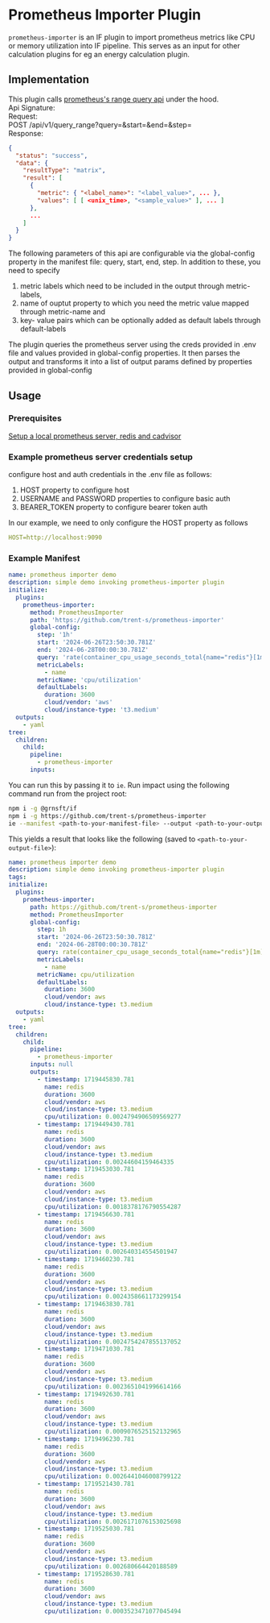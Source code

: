 # Prometheus Importer Plugin

`prometheus-importer` is an IF plugin to import prometheus metrics like CPU or memory utilization into IF pipeline. This serves as an input for other calculation plugins for eg an energy calculation plugin.

## Implementation

This plugin calls [prometheus's range query api](https://prometheus.io/docs/prometheus/latest/querying/api/#range-queries) under the hood.  
Api Signature:  
Request:  
POST /api/v1/query_range?query=&start=&end=&step=  
Response:  
```json
{
  "status": "success",
  "data": {
    "resultType": "matrix",
    "result": [
      {
        "metric": { "<label_name>": "<label_value>", ... },
        "values": [ [ <unix_time>, "<sample_value>" ], ... ]
      },
      ...
    ]
  }
}
```

The following parameters of this api are configurable via the global-config property in the manifest file: query, start, end, step. In addition to these, you need to specify
1. metric labels which need to be included in the output through metric-labels,
2. name of ouptut property to which you need the metric value mapped through metric-name and
3. key- value pairs which can be optionally added as default labels through default-labels

The plugin queries the prometheus server using the creds provided in .env file and values provided in global-config properties. It then parses the output and transforms it into a list of output params defined by properties provided in global-config

## Usage

### Prerequisites

[Setup a local prometheus server, redis and cadvisor](https://prometheus.io/docs/guides/cadvisor/)

### Example prometheus server credentials setup
configure host and auth credentials in the .env file as follows:
1. HOST property to configure host
2. USERNAME and PASSWORD properties to configure basic auth
3. BEARER_TOKEN property to configure bearer token auth

In our example, we need to only configure the HOST property as follows
```yaml
HOST=http://localhost:9090
```

### Example Manifest

```yaml
name: prometheus importer demo
description: simple demo invoking prometheus-importer plugin
initialize:
  plugins:
    prometheus-importer:
      method: PrometheusImporter
      path: 'https://github.com/trent-s/prometheus-importer'
      global-config:
        step: '1h'
        start: '2024-06-26T23:50:30.781Z'
        end: '2024-06-28T00:00:30.781Z'
        query: 'rate(container_cpu_usage_seconds_total{name="redis"}[1m])'
        metricLabels:
          - name
        metricName: 'cpu/utilization'
        defaultLabels:
          duration: 3600
          cloud/vendor: 'aws'
          cloud/instance-type: 't3.medium'
  outputs: 
    - yaml
tree:
  children:
    child:
      pipeline:
        - prometheus-importer
      inputs:
```

You can run this by passing it to `ie`. Run impact using the following command run from the project root:

```sh
npm i -g @grnsft/if
npm i -g https://github.com/trent-s/prometheus-importer
ie --manifest <path-to-your-manifest-file> --output <path-to-your-output-file>

```


This yields a result that looks like the following (saved to `<path-to-your-output-file>`):

```yaml
name: prometheus importer demo
description: simple demo invoking prometheus-importer plugin
tags:
initialize:
  plugins:
    prometheus-importer:
      path: https://github.com/trent-s/prometheus-importer
      method: PrometheusImporter
      global-config:
        step: 1h
        start: '2024-06-26T23:50:30.781Z'
        end: '2024-06-28T00:00:30.781Z'
        query: rate(container_cpu_usage_seconds_total{name="redis"}[1m])
        metricLabels:
          - name
        metricName: cpu/utilization
        defaultLabels:
          duration: 3600
          cloud/vendor: aws
          cloud/instance-type: t3.medium
  outputs: 
    - yaml
tree:
  children:
    child:
      pipeline:
        - prometheus-importer
      inputs: null
      outputs:
        - timestamp: 1719445830.781
          name: redis
          duration: 3600
          cloud/vendor: aws
          cloud/instance-type: t3.medium
          cpu/utilization: 0.0024794906509569277
        - timestamp: 1719449430.781
          name: redis
          duration: 3600
          cloud/vendor: aws
          cloud/instance-type: t3.medium
          cpu/utilization: 0.00244604159464335
        - timestamp: 1719453030.781
          name: redis
          duration: 3600
          cloud/vendor: aws
          cloud/instance-type: t3.medium
          cpu/utilization: 0.0018378176790554287
        - timestamp: 1719456630.781
          name: redis
          duration: 3600
          cloud/vendor: aws
          cloud/instance-type: t3.medium
          cpu/utilization: 0.002640314554501947
        - timestamp: 1719460230.781
          name: redis
          duration: 3600
          cloud/vendor: aws
          cloud/instance-type: t3.medium
          cpu/utilization: 0.0024358661173299154
        - timestamp: 1719463830.781
          name: redis
          duration: 3600
          cloud/vendor: aws
          cloud/instance-type: t3.medium
          cpu/utilization: 0.0024754247855137052
        - timestamp: 1719471030.781
          name: redis
          duration: 3600
          cloud/vendor: aws
          cloud/instance-type: t3.medium
          cpu/utilization: 0.0023651041996614166
        - timestamp: 1719492630.781
          name: redis
          duration: 3600
          cloud/vendor: aws
          cloud/instance-type: t3.medium
          cpu/utilization: 0.0009076525152132965
        - timestamp: 1719496230.781
          name: redis
          duration: 3600
          cloud/vendor: aws
          cloud/instance-type: t3.medium
          cpu/utilization: 0.0026441046008799122
        - timestamp: 1719521430.781
          name: redis
          duration: 3600
          cloud/vendor: aws
          cloud/instance-type: t3.medium
          cpu/utilization: 0.0026171076153025698
        - timestamp: 1719525030.781
          name: redis
          duration: 3600
          cloud/vendor: aws
          cloud/instance-type: t3.medium
          cpu/utilization: 0.002680664420188589
        - timestamp: 1719528630.781
          name: redis
          duration: 3600
          cloud/vendor: aws
          cloud/instance-type: t3.medium
          cpu/utilization: 0.0003523471077045494
```
